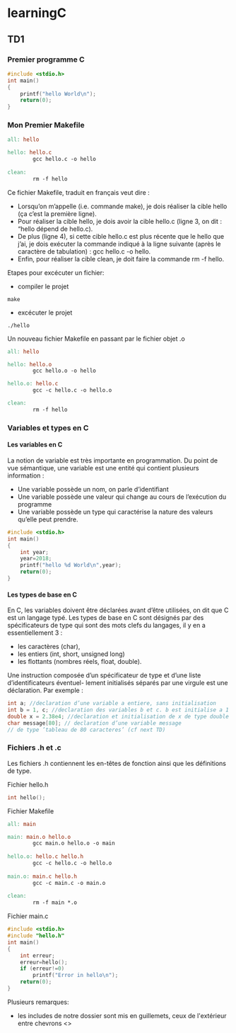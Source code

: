 # learningC
## TD1
### Premier programme C
```c
#include <stdio.h>
int main()
{
    printf("hello World\n");
    return(0);
}
```
### Mon Premier Makefile

```makefile
all: hello

hello: hello.c
        gcc hello.c -o hello
        
clean:
        rm -f hello
```
Ce fichier Makefile, traduit en français veut dire :
* Lorsqu’on m’appelle (i.e. commande make), je dois réaliser la cible hello (ça c’est la première
ligne).
* Pour réaliser la cible hello, je dois avoir la cible hello.c (ligne 3, on dit : “hello dépend de
hello.c).
* De plus (ligne 4), si cette cible hello.c est plus récente que le hello que j’ai, je dois exécuter
la commande indiqué à la ligne suivante (après le caractère de tabulation) : gcc hello.c -o
hello.
* Enfin, pour réaliser la cible clean, je doit faire la commande rm -f hello.

Etapes pour excécuter un fichier:
* compiler le projet
```shell
make
```
* excécuter le projet
```shell
./hello
```

Un nouveau fichier Makefile en passant par le fichier objet .o

```makefile
all: hello

hello: hello.o
        gcc hello.o -o hello

hello.o: hello.c
        gcc -c hello.c -o hello.o

clean:
        rm -f hello
```


### Variables et types en C
#### Les variables en C
La notion de variable est très importante en programmation. Du point de vue sémantique, une
variable est une entité qui contient plusieurs information :
* Une variable possède un nom, on parle d’identifiant
* Une variable possède une valeur qui change au cours de l’exécution du programme
* Une variable possède un type qui caractérise la nature des valeurs qu’elle peut prendre.
```c
#include <stdio.h>
int main()
{
    int year;
    year=2018;
    printf("hello %d World\n",year);
    return(0);
}
```

#### Les types de base en C
En C, les variables doivent être déclarées avant d’être utilisées, on dit que C est un langage typé.
Les types de base en C sont désignés par des spécificateurs de type qui sont des mots clefs du
langages, il y en a essentiellement 3 :
* les caractères (char),
* les entiers (int, short, unsigned long)
* les flottants (nombres réels, float, double).

Une instruction composée d’un spécificateur de type et d’une liste d’identificateurs éventuel-
lement initialisés séparés par une virgule est une déclaration. Par exemple :
```c
int a; //declaration d’une variable a entiere, sans initialisation 
int b = 1, c; //declaration des variables b et c. b est initialise a 1
double x = 2.38e4; //declaration et initialisation de x de type double
char message[80]; // declaration d’une variable message
// de type ’tableau de 80 caracteres’ (cf next TD)
```

### Fichiers .h et .c
Les fichiers .h contiennent les en-têtes de fonction ainsi que les définitions de type.

Fichier hello.h
```c
int hello();
```

Fichier Makefile
```makefile
all: main

main: main.o hello.o
        gcc main.o hello.o -o main
        
hello.o: hello.c hello.h
        gcc -c hello.c -o hello.o
        
main.o: main.c hello.h
        gcc -c main.c -o main.o
        
clean:
        rm -f main *.o
```

Fichier main.c
```c
#include <stdio.h>
#include "hello.h"
int main()
{
    int erreur;
    erreur=hello();
    if (erreur!=0)
        printf("Error in hello\n");
    return(0);
}
```
Plusieurs remarques:
* les includes de notre dossier sont mis en guillemets, ceux de l'extérieur entre chevrons <>
